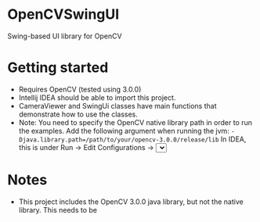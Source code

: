 # OpenCVSwingUI
Swing-based UI library for OpenCV

# Getting started
- Requires OpenCV (tested using 3.0.0)
- Intellij IDEA should be able to import this project.
- CameraViewer and SwingUi classes have main functions that
  demonstrate how to use the classes.
- Note: You need to specify the OpenCV native library path in
  order to run the examples. Add the following argument when
  running the jvm:
  `-Djava.library.path=/path/to/your/opencv-3.0.0/release/lib`
  In IDEA, this is under Run -> Edit Configurations ->
  <select application to run> -> VM options

# Notes
- This project includes the OpenCV 3.0.0 java library, but not the
  native library. This needs to be
